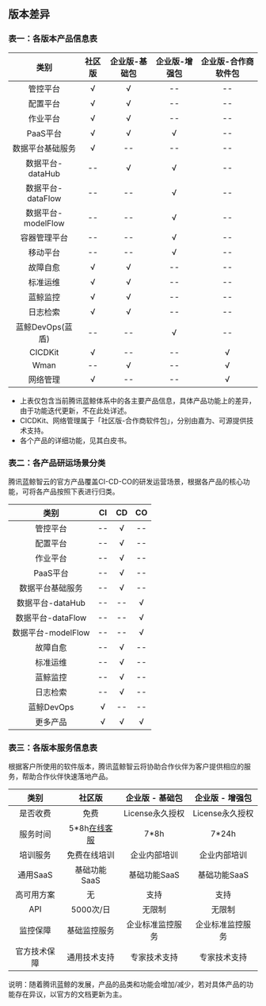 ## 版本差异 


### 表一：各版本产品信息表

|       类别       | 社区版 | 企业版-基础包 | 企业版-增强包 | 企业版-合作商软件包 |
|:---------------:|:------:|:----------------:|:---------------:|:----------------:|
|        管控平台  |   √    |         √       |        --      |      --            |
|        配置平台  |   √    |         √       |        --      |        --          |
|        作业平台  |   √    |         √       |        --      |        --          |
|        PaaS平台  |   √    |         √       |         √      |    --|
|   数据平台基础服务|   √     |       --     |  --   |    --    | 
|   数据平台-dataHub|   --    |         √       |         √      |        --          |
| 数据平台-dataFlow|   --   |        --       |         √      |        --         |
|数据平台-modelFlow|   --   |        --       |         √      |        --         |
|     容器管理平台 |   --   |        --       |         √      |        --         |
|      移动平台    |   --   |        --       |         √      |        --         |
|      故障自愈    |   √    |         √       |        --      |        --         |
|      标准运维    |   √    |         √       |        --      |        --         |
|      蓝鲸监控    |   √    |         √       |        --      |        --         |
|      日志检索    |   √    |         √       |        --      |        --         |
|      蓝鲸DevOps(蓝盾)   |   --    |         --       |         √     |        --         |
|      CICDKit    |   √    |        --       |        --      |         √         |
|        Wman     |   --    |       √       |        --      |         √         |
|      网络管理    |   √    |        --       |        --      |         √         |


- 上表仅包含当前腾讯蓝鲸体系中的各主要产品信息，具体产品功能上的差异，由于功能迭代更新，不在此处详述。
- CICDKit、网络管理属于「社区版-合作商软件包」，分别由嘉为、可源提供技术支持。
- 各个产品的详细功能，见其白皮书。


### 表二：各产品研运场景分类

腾讯蓝鲸智云的官方产品覆盖CI-CD-CO的研发运营场景，根据各产品的核心功能，可将各产品按照下表进行归类。

|       类别       | CI  | CD  | CO  |
|:----------------:|:---:|:---:|:---:|
|     管控平台     | --  |  √  | --  |
|     配置平台     | --  |  √  | --  |
|     作业平台     | --  |  √  | --  |
|     PaaS平台     | --  |  √  | --  |
| 数据平台基础服务  | --  |  √  | --  |
| 数据平台-dataHub  | --  |  --  | √  |
| 数据平台-dataFlow  | --  |  --  | √  |
| 数据平台-modelFlow  | --  |  --  | √  |
|     故障自愈     | --  |  √  | --  |
|     标准运维     | --  |  √  | --  |
|     蓝鲸监控     | --  |  √  | --  |
|     日志检索     | --  |  √  | --  |
|     蓝鲸DevOps    |  √  |  --   | --  |
|     更多产品    |  √  |  √  |   √ |


### 表三：各版本服务信息表

根据客户所使用的软件版本，腾讯蓝鲸智云将协助合作伙伴为客户提供相应的服务，帮助合作伙伴快速落地产品。

| 类别    | 社区版   |   企业版 - 基础包    | 企业版 - 增强包    |
|:-------------:|:-----:| :-----: | :-----: |
| 是否收费  | 免费        | License永久授权   |  License永久授权   | 
| 服务时间  | 5*8h[在线客服](http://wpa.b.qq.com/cgi/wpa.php?ln=1&key=XzgwMDgwMjAwMV80NDMwOTZfODAwODAyMDAxXzJf) |   7*8h   | 7*24h   |  
| 培训服务  | 免费在线培训    |   企业内部培训  | 企业内部培训  |
| 通用SaaS |  基础功能SaaS    |   基础功能SaaS    |基础功能SaaS    |
| 高可用方案|    无   |   支持  | 支持  |
| API   | 5000次/日       | 无限制   |无限制   |
| 监控保障  | 基础监控服务    |   企业标准监控服务  |企业标准监控服务  |
| 官方技术保障  | 通用技术支持     |  专家技术支持     |专家技术支持     |


说明：随着腾讯蓝鲸的发展，产品的品类和功能会增加/减少，若对具体产品的功能存在异议，以官方的文档更新为主。





